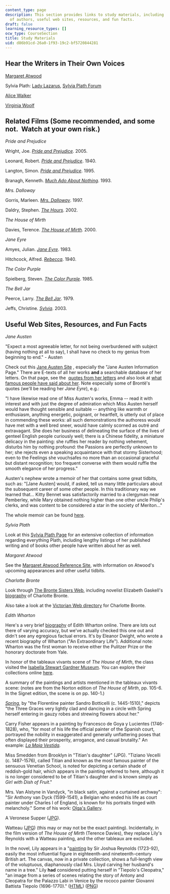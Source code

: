 ```yaml
---
content_type: page
description: This section provides links to study materials, including audio recordings
  of authors, useful web sites, resources, and fun facts.
draft: false
learning_resource_types: []
ocw_type: CourseSection
title: Study Materials
uid: d86b91cd-26a0-1f93-19c2-bf5720844281
---
```

## Hear the Writers in Their Own Voices

[Margaret Atwood](https://www.bbc.co.uk/programmes/b0b4zf0w)

Sylvia Plath: [Lady Lazarus](http://www.bbc.co.uk/arts/poetry/outloud/plath.shtml), [Sylvia Plath Forum](http://www.sylviaplathforum.com/sp-audio.html)

[Alice Walker](https://www.bbc.co.uk/programmes/p03js344)

[Virginia Woolf](https://www.bbc.com/news/av/entertainment-arts-28231055/rare-recording-of-virginia-woolf)

## Related Films (Some recommended, and some not.  Watch at your own risk.)

*Pride and Prejudice*

Wright, Joe. [*Pride and Prejudice*](http://www.imdb.com/title/tt0414387/). 2005.

Leonard, Robert. [*Pride and Prejudice*](http://www.imdb.com/title/tt0032943/). 1940.

Langton, Simon. [*Pride and Prejudice*](http://www.imdb.com/title/tt0112130/). 1995.

Branagh, Kenneth. [*Much Ado About Nothing*](http://www.imdb.com/title/tt0107616/). 1993.

*Mrs. Dalloway*

Gorris, Marleen. [*Mrs. Dalloway*](http://www.imdb.com/title/tt0119723/). 1997.

Daldry, Stephen. [*The Hours*](http://www.imdb.com/title/tt0274558/). 2002.

*The House of Mirth*

Davies, Terence. [*The House of Mirth*](http://www.imdb.com/title/tt0200720/). 2000.

*Jane Eyre*

Amyes, Julian. [*Jane Eyre*](http://www.imdb.com/title/tt0085037/). 1983.

Hitchcock, Alfred. [*Rebecca*](http://www.imdb.com/title/tt0032976/). 1940.

*The Color Purple*

Spielberg, Steven. [*The Color Purple*](http://www.imdb.com/title/tt0088939/). 1985.

*The Bell Jar*

Peerce, Larry. [*The Bell Jar*](http://www.imdb.com/title/tt0078843/). 1979.

Jeffs, Christine. [*Sylvia*](http://www.imdb.com/title/tt0325055/). 2003.

## Useful Web Sites, Resources, and Fun Facts

*Jane Austen*

"Expect a most agreeable letter, for not being overburdened with subject (having nothing at all to say), I shall have no check to my genius from beginning to end." - Austen

Check out this [Jane Austen Site](http://www.pemberley.com/) , especially the "Jane Austen Information Page." There are E-texts of all her works **and** a searchable database of her letters. On that page, see the  [quotes from her letters](http://www.pemberley.com/janeinfo/brablets.html#letterqot) and also look at [what famous people have said about her](http://www.pemberley.com/janeinfo/janeart.html#austart3). Note especially some of Brontë's quotes (we'll be reading her *Jane Eyre*), e.g.:

"I have likewise read one of Miss Austen's works, Emma -- read it with interest and with just the degree of admiration which Miss Austen herself would have thought sensible and suitable -- anything like warmth or enthusiasm, anything energetic, poignant, or heartfelt, is utterly out of place in commending these works: all such demonstrations the authoress would have met with a well bred sneer, would have calmly scorned as outré and extravagant. She does her business of delineating the surface of the lives of genteel English people curiously well; there is a Chinese fidelity, a miniature delicacy in the painting: she ruffles her reader by nothing vehement, disturbs him by nothing profound: the Passions are perfectly unknown to her; she rejects even a speaking acquaintance with that stormy Sisterhood; even to the Feelings she vouchsafes no more than an occasional graceful but distant recognition; too frequent converse with them would ruffle the smooth elegance of her progress."

Austen's nephew wrote a memoir of her that contains some great tidbits, such as: "\[Jane Austen\] would, if asked, tell us many little particulars about the subsequent career of some other people. In this traditionary way we learned that… Kitty Bennet was satisfactorily married to a clergyman near Pemberley, while Mary obtained nothing higher than one other uncle Philip's clerks, and was content to be considered a star in the society of Meriton…"

The whole memoir can be found [here](http://labrocca.com/ja/index.html).

*Sylvia Plath*

Look at this [Sylvia Plath Page](http://www.sylviaplath.de/) for an extensive collection of information regarding everything Plath, including lengthy listings of her published writing and of books other people have written about her as well.

*Margaret Atwood*

See the [Margaret Atwood Reference Site](http://www.owtoad.com/), with information on Atwood's upcoming appearances and other useful tidbits.

*Charlotte Bronte*

Look through [The Bronte Sisters Web](http://victorian-studies.net/BS-HP.html?), including novelist Elizabeth Gaskell's [biography](https://www.theguardian.com/books/2016/apr/09/charlotte-bronte-elizabeth-gaskell-biography-1857) of Charlotte Bronte.

Also take a look at the [Victorian Web directory](http://www.victorianweb.org/authors/bronte/cbronte/bronteov.html) for Charlotte Bronte.

*Edith Wharton*

Here's a very brief [biography](http://www.npg.si.edu/exh/wharton/whar3.htm) of Edith Wharton online. There are lots out there of varying accuracy, but we've actually checked this one out and didn't see any egregious factual errors. It's by Eleanor Dwight, who wrote a recent biography of Wharton ("An Extraordinary Life"). Additional note: Wharton was the first woman to receive either the Pulitzer Prize or the honorary doctorate from Yale.

In honor of the tableaux vivants scene of *The House of Mirth*, the class visited the [Isabella Stewart Gardner Museum](http://www.gardnermuseum.org/). You can explore their collections online [here](http://www.gardnermuseum.org/collection).

A summary of the paintings and artists mentioned in the tableaux vivants scene: (notes are from the Norton edition of *The House of Mirth*, pp. 105-6. In the Signet edition, the scene is on pp. 140-1.)

[*Spring*](http://www.jebfoundation.ch/), by "the Florentine painter Sandro Botticelli (c. 1445-1510)," depicts "the Three Graces very lightly clad and dancing in a circle with Spring herself entering in gauzy robes and strewing flowers about her."

Carry Fisher appears in a painting by Francesco de Goya y Lucientes (1746-1828), who, "for most of his life the official painter of the Spanish court, portrayed the nobility in exaggerated and generally unflattering poses that often displayed their prosperity, arrogance, and casual brutality." An example: [*La Maja Vestida*](https://en.wikipedia.org/wiki/La_maja_vestida)*.*

Miss Smedden from Brooklyn in "Titian's daughter" (JPG). "Tiziano Vecelli (c. 1487-1576), called Titian and known as the most famous painter of the sensuous Venetian School, is noted for depicting a certain shade of reddish-gold hair, which appears in the painting referred to here, although it is no longer considered to be of Titian's daughter and is known simply as *Girl with Dish of Fruit*."

Mrs. Van Alstyne in Vandyck, "in black satin, against a curtained archway": "Sir Anthony van Dyck (1599-1541), a Belgian who ended his life as court painter under Charles I of England, is known for his portraits tinged with melancholy." Some of his work: [Olga's Gallery](http://www.abcgallery.com/V/vandyck/vandyck.html).

A Veronese Supper ([JPG](http://commons.wikimedia.org/wiki/File:P%C3%A8lerins_d%27Emma%C3%BCs_Veronese.jpg)).

Watteau ([JPG](http://www.frankreich-sued.de/prominente-server/jean-antoine-watteau/watteau-003.jpg)) (this may or may not be the exact painting). Incidentally, in the film version of *The House of Mirth* (Terence Davies), they replace Lily's Reynolds with a Watteau painting, and the other tableaux are excluded.

In the novel, Lily appears in a "[painting](http://www.abcgallery.com/R/reynolds/reynolds143.html) by Sir Joshua Reynolds (1723-92), easily the most influential figure in eighteenth-and nineteenth-century British art. The canvas, now in a private collection, shows a full-length view of the voluptuous, diaphanously clad Mrs. Lloyd carving her husband's name in a tree." Lily **had** considered putting herself in "Tiepolo's Cleopatra," "an image from a series of scenes relating the story of Antony and Cleopatra for the Palazzo Labi in Venice by the rococo painter Giovanni Battista Tiepolo (1696-1770)." ([HTML](http://www.fondazionecarifano.it/Quadreria/Quadreria.htm)) ([PNG](http://commons.wikimedia.org/wiki/File:Tiepolo,_Giovanni_Battista_-_The_Banquet_of_Cleopatra_-_1746-47.PNG))